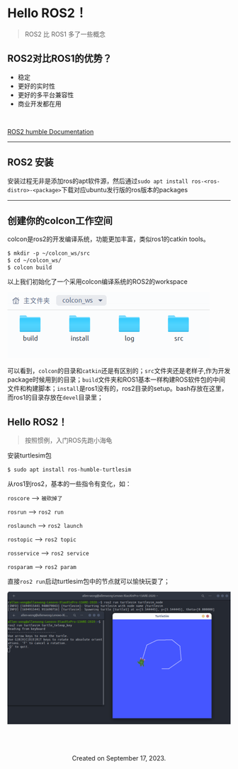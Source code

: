 # Hello ROS2！


> ROS2 比 ROS1 多了一些概念
>




## ROS2对比ROS1的优势？

- 稳定
- 更好的实时性
- 更好的多平台兼容性
- 商业开发都在用

<br>

[ROS2 humble Documentation](https://docs.ros.org/en/humble/index.html)


---



## ROS2 安装

安装过程无非是添加ros的apt软件源，然后通过`sudo apt install ros-<ros-distro>-<package>`下载对应ubuntu发行版的ros版本的packages


---



## 创建你的colcon工作空间

colcon是ros2的开发编译系统，功能更加丰富，类似ros1的catkin tools。

```
$ mkdir -p ~/colcon_ws/src       
$ cd ~/colcon_ws/
$ colcon build
```

以上我们初始化了一个采用colcon编译系统的ROS2的workspace

![](../../_media/colcon_ws.png)

可以看到，`colcon`的目录和`catkin`还是有区别的；`src`文件夹还是老样子,作为开发package时候用到的目录；`build`文件夹和ROS1基本一样构建ROS软件包的中间文件和构建脚本；`install`是ros1没有的，ros2目录的setup。bash存放在这里，而ros1的目录存放在`devel`目录里；


## Hello ROS2！

> 按照惯例，入门ROS先跑小海龟


安装turtlesim包
```
$ sudo apt install ros-humble-turtlesim
```

从ros1到ros2，基本的一些指令有变化，如：

`roscore`  --> `被砍掉了`

`rosrun` --> `ros2 run`

`roslaunch` --> `ros2 launch`    


`rostopic` --> `ros2 topic`

`rosservice` --> `ros2 service`

`rosparam` --> `ros2 param`


直接`ros2 run`启动turtlesim包中的节点就可以愉快玩耍了；


![](../../_media/ros2turtle.png)


<br>
<br>
<br>

<center>
Created on September 17, 2023.
</center>

<br>
<br>
<br>
